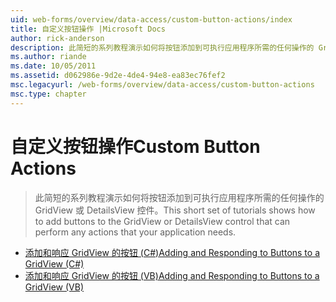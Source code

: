 ```yaml
---
uid: web-forms/overview/data-access/custom-button-actions/index
title: 自定义按钮操作 |Microsoft Docs
author: rick-anderson
description: 此简短的系列教程演示如何将按钮添加到可执行应用程序所需的任何操作的 GridView 或 DetailsView 控件。
ms.author: riande
ms.date: 10/05/2011
ms.assetid: d062986e-9d2e-4de4-94e8-ea83ec76fef2
msc.legacyurl: /web-forms/overview/data-access/custom-button-actions
msc.type: chapter
---
```

<a name="custom-button-actions"></a><span data-ttu-id="056a1-103">自定义按钮操作</span><span class="sxs-lookup"><span data-stu-id="056a1-103">Custom Button Actions</span></span>
====================
> <span data-ttu-id="056a1-104">此简短的系列教程演示如何将按钮添加到可执行应用程序所需的任何操作的 GridView 或 DetailsView 控件。</span><span class="sxs-lookup"><span data-stu-id="056a1-104">This short set of tutorials shows how to add buttons to the GridView or DetailsView control that can perform any actions that your application needs.</span></span>


- [<span data-ttu-id="056a1-105">添加和响应 GridView 的按钮 (C#)</span><span class="sxs-lookup"><span data-stu-id="056a1-105">Adding and Responding to Buttons to a GridView (C#)</span></span>](adding-and-responding-to-buttons-to-a-gridview-cs.md)
- [<span data-ttu-id="056a1-106">添加和响应 GridView 的按钮 (VB)</span><span class="sxs-lookup"><span data-stu-id="056a1-106">Adding and Responding to Buttons to a GridView (VB)</span></span>](adding-and-responding-to-buttons-to-a-gridview-vb.md)
